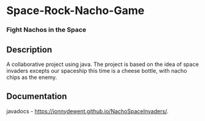 # Space-Rock-Nacho-Game
### Fight Nachos in the Space

## Description
A collaborative project using java. The project is based on the idea of space invaders excepts our spaceship this time is a cheese bottle, with nacho chips as the enemy.

## Documentation
javadocs - https://jonnydewent.github.io/NachoSpaceInvaders/.
